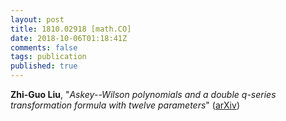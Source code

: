 ```yaml
---
layout: post
title: 1810.02918 [math.CO]
date: 2018-10-06T01:18:41Z
comments: false
tags: publication
published: true
---
```


<b>Zhi-Guo Liu</b>, "<i>Askey--Wilson polynomials and a double $q$-series transformation formula  with twelve parameters</i>" ([arXiv](http://arxiv.org/abs/1810.02918v1))

